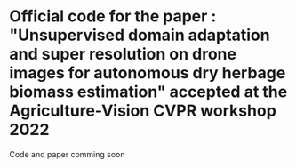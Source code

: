 # Official code for the paper : "Unsupervised domain adaptation and super resolution on drone images for autonomous dry herbage biomass estimation" accepted at the Agriculture-Vision CVPR workshop 2022

Code and paper comming soon